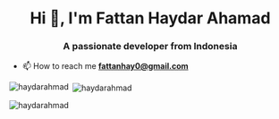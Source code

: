 <h1 align="center">Hi 👋, I'm Fattan Haydar Ahamad</h1>
<h3 align="center">A passionate developer from Indonesia</h3>


- 📫 How to reach me **fattanhay0@gmail.com**


<p><img align="left" src="https://github-readme-stats.vercel.app/api/top-langs?username=haydarahmad&show_icons=true&locale=en&layout=compact" alt="haydarahmad" /></p>

<p>&nbsp;<img align="center" src="https://github-readme-stats.vercel.app/api?username=haydarahmad&show_icons=true&locale=en" alt="haydarahmad" /></p>

<p><img align="center" src="https://github-readme-streak-stats.herokuapp.com/?user=haydarahmad&" alt="haydarahmad" /></p>
